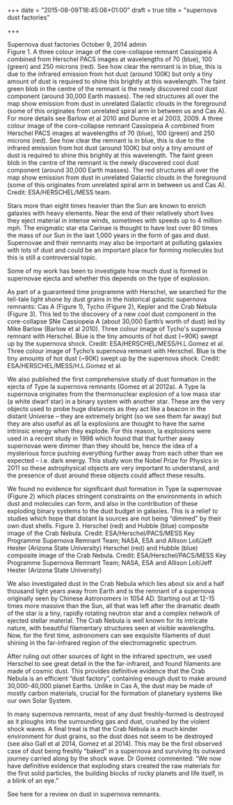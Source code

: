 +++
date = "2015-08-09T16:45:06+01:00"
draft = true
title = "supernova dust factories"

+++

Supernova dust factories
October 9, 2014 admin	
Figure 1. A three colour image of the core-collapse remnant Cassiopeia A combined from Herschel PACS images at wavelengths of 70 (blue), 100 (green) and 250 microns (red). See how clear the remnant is in blue, this is due to the infrared emission from hot dust (around 100K) but only a tiny amount of dust is required to shine this brightly at this wavelength. The faint green blob in the centre of the remnant is the newly discovered cool dust component (around 30,000 Earth masses). The red structures all over the map show emission from dust in unrelated Galactic clouds in the foreground (some of this originates from unrelated spiral arm in between us and Cas A). For more details see Barlow et al 2010 and Dunne et al 2003, 2009.
A three colour image of the core-collapse remnant Cassiopeia A combined from Herschel PACS images at wavelengths of 70 (blue), 100 (green) and 250 microns (red). See how clear the remnant is in blue, this is due to the infrared emission from hot dust (around 100K) but only a tiny amount of dust is required to shine this brightly at this wavelength. The faint green blob in the centre of the remnant is the newly discovered cool dust component (around 30,000 Earth masses). The red structures all over the map show emission from dust in unrelated Galactic clouds in the foreground (some of this originates from unrelated spiral arm in between us and Cas A). Credit: ESA/HERSCHEL/MESS team.

Stars more than eight times heavier than the Sun are known to enrich galaxies with heavy elements. Near the end of their relatively short lives they eject material in intense winds, sometimes with speeds up to 4 million mph. The enigmatic star eta Carinae is thought to have lost over 80 times the mass of our Sun in the last 1,000 years in the form of gas and dust. Supernovae and their remnants may also be important at polluting galaxies with lots of dust and could be an important place for forming molecules but this is still a controversial topic.

Some of my work has been to investigate how much dust is formed in supernovae ejecta and whether this depends on the type of explosion.

As part of a guaranteed time programme with Herschel, we searched for the tell-tale light shone by dust grains in the historical galactic supernova remnants: Cas A (Figure 1), Tycho (Figure 2), Kepler and the Crab Nebula (Figure 3). This led to the discovery of a new cool dust component in the core-collapse SNe Cassiopeia A (about 30,000 Earth’s worth of dust) led by Mike Barlow (Barlow et al 2010).
Three colour image of Tycho's supernova remnant with Herschel. Blue is the tiny amounts of hot dust (~90K) swept up by the supernova shock. Credit: ESA/HERSCHEL/MESS/H.L.Gomez et al.
Three colour image of Tycho’s supernova remnant with Herschel. Blue is the tiny amounts of hot dust (~90K) swept up by the supernova shock. Credit: ESA/HERSCHEL/MESS/H.L.Gomez et al.

We also published the first comprehensive study of dust formation in the ejecta of Type Ia supernova remnants (Gomez et al 2012a). A Type Ia supernova originates from the thermonuclear explosion of a low mass star (a white dwarf star) in a binary system with another star. These are the very objects used to probe huge distances as they act like a beacon in the distant Universe – they are extremely bright (so we see them far away) but they are also useful as all Ia explosions are thought to have the same intrinsic energy when they explode. For this reason, Ia explosions were used in a recent study in 1998 which found that that further away supernovae were dimmer than they should be, hence the idea of a mysterious force pushing everything further away from each other than we expected – i.e. dark energy. This study won the Nobel Prize for Physics in 2011 so these astrophysical objects are very important to understand, and the presence of dust around these objects could affect these results.

We found no evidence for significant dust formation in Type Ia supernovae (Figure 2) which places stringent constraints on the environments in which dust and molecules can form, and also in the contribution of these exploding binary systems to the dust budget in galaxies. This is a relief to studies which hope that distant Ia sources are not being “dimmed” by their own dust shells.
Figure 3. Herschel (red) and Hubble (blue) composite image of the Crab Nebula. Credit: ESA/Herschel/PACS/MESS Key Programme Supernova Remnant Team; NASA, ESA and Allison Loll/Jeff Hester (Arizona State University)
Herschel (red) and Hubble (blue) composite image of the Crab Nebula. Credit: ESA/Herschel/PACS/MESS Key Programme Supernova Remnant Team; NASA, ESA and Allison Loll/Jeff Hester (Arizona State University)

We also investigated dust in the Crab Nebula which lies about six and a half thousand light years away from Earth and is the remnant of a supernova originally seen by Chinese Astronomers in 1054 AD. Starting out at 12-15 times more massive than the Sun, all that was left after the dramatic death of the star is a tiny, rapidly rotating neutron star and a complex network of ejected stellar material. The Crab Nebula is well known for its intricate nature, with beautiful filamentary structures seen at visible wavelengths. Now, for the first time, astronomers can see exquisite filaments of dust shining in the far-infrared region of the electromagnetic spectrum.

After ruling out other sources of light in the infrared spectrum, we used Herschel to see great detail in the the far-infrared, and found filaments are made of cosmic dust. This provides definitive evidence that the Crab Nebula is an efficient “dust factory”, containing enough dust to make around 30,000-40,000 planet Earths. Unlike in Cas A, the dust may be made of mostly carbon materials, crucial for the formation of planetary systems like our own Solar System.

In many supernova remnants, most of any dust freshly-formed is destroyed as it ploughs into the surrounding gas and dust, crushed by the violent shock waves. A final treat is that the Crab Nebula is a much kinder environment for dust grains, so the dust does not seem to be destroyed (see also Gall et al 2014, Gomez et al 2014). This may be the first observed case of dust being freshly “baked” in a supernova and surviving its outward journey carried along by the shock wave. Dr Gomez commented: “We now have definitive evidence that exploding stars created the raw materials for the first solid particles, the building blocks of rocky planets and life itself, in a blink of an eye.”

See here for a review on dust in supernova remnants.
